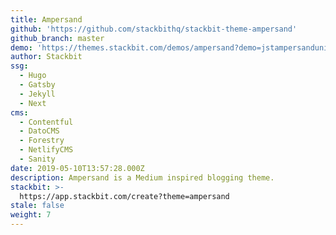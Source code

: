```yaml
---
title: Ampersand
github: 'https://github.com/stackbithq/stackbit-theme-ampersand'
github_branch: master
demo: 'https://themes.stackbit.com/demos/ampersand?demo=jstampersandunibit'
author: Stackbit
ssg:
  - Hugo
  - Gatsby
  - Jekyll
  - Next
cms:
  - Contentful
  - DatoCMS
  - Forestry
  - NetlifyCMS
  - Sanity
date: 2019-05-10T13:57:28.000Z
description: Ampersand is a Medium inspired blogging theme.
stackbit: >-
  https://app.stackbit.com/create?theme=ampersand
stale: false
weight: 7
---
```

